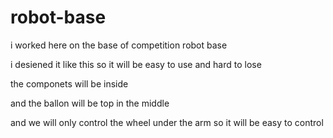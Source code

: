 # robot-base

i worked here on the base of competition robot base

i desiened it like this so it will be easy to use and hard to lose 

the componets will be inside 

and the ballon will be top in the middle 

and we will only control the wheel under the arm so it will be easy to control 
